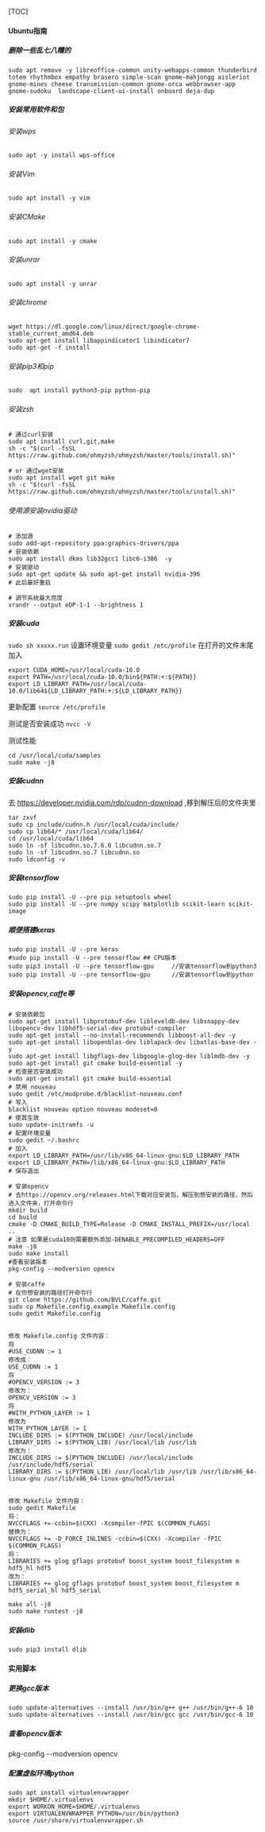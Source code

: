 [TOC]

#### Ubuntu指南
##### 删除一些乱七八糟的

`sudo apt remove -y libreoffice-common unity-webapps-common thunderbird totem rhythmbox empathy brasero simple-scan gnome-mahjongg aisleriot gnome-mines cheese transmission-common gnome-orca webbrowser-app gnome-sudoku  landscape-client-ui-install onboard deja-dup`

##### 安装常用软件和包
###### 安装wps
`sudo apt -y install wps-office`
###### 安装Vim
`sudo apt install -y vim`
###### 安装CMake
`sudo apt install -y cmake`
###### 安装unrar
`sudo apt install -y unrar`
###### 安装chrome

```
wget https://dl.google.com/linux/direct/google-chrome-stable_current_amd64.deb
sudo apt-get install libappindicator1 libindicator7
sudo apt-get -f install
```

###### 安装pip3和pip
`sudo  apt install python3-pip python-pip`

###### 安装zsh
```
# 通过curl安装
sudo apt install curl,git,make
sh -c "$(curl -fsSL https://raw.github.com/ohmyzsh/ohmyzsh/master/tools/install.sh)"

# or 通过wget安装
sudo apt install wget git make
sh -c "$(curl -fsSL https://raw.github.com/ohmyzsh/ohmyzsh/master/tools/install.sh)"
```

###### 使用源安装nvidia驱动
```
# 添加源
sudo add-apt-repository ppa:graphics-drivers/ppa
# 安装依赖
sudo apt install dkms lib32gcc1 libc6-i386  -y
# 安装驱动
sudo apt-get update && sudo apt-get install nvidia-396
# 此后最好重启

# 调节系统最大亮度
xrandr --output eDP-1-1 --brightness 1
```

##### 安装cuda
`sudo sh xxxxx.run`
设置环境变量
`sudo gedit /etc/profile`
在打开的文件末尾加入
```
export CUDA_HOME=/usr/local/cuda-10.0
export PATH=/usr/local/cuda-10.0/bin${PATH:+:${PATH}}
export LD_LIBRARY_PATH=/usr/local/cuda-10.0/lib64${LD_LIBRARY_PATH:+:${LD_LIBRARY_PATH}}
```
更新配置
`source /etc/profile`

测试是否安装成功
`nvcc -V`

测试性能
```
cd /usr/local/cuda/samples
sudo make -j8
```

##### 安装cudnn
去 https://developer.nvidia.com/rdp/cudnn-download   ,移到解压后的文件夹里
```
tar zxvf
sudo cp include/cudnn.h /usr/local/cuda/include/
sudo cp lib64/* /usr/local/cuda/lib64/
cd /usr/local/cuda/lib64
sudo ln -sf libcudnn.so.7.6.0 libcudnn.so.7
sudo ln -sf libcudnn.so.7 libcudnn.so
sudo ldconfig -v
```


##### 安装tensorflow
```
sudo pip install -U --pre pip setuptools wheel 
sudo pip install -U --pre numpy scipy matplotlib scikit-learn scikit-image
```
##### 顺便搭建keras
```
sudo pip install -U --pre keras    
#sudo pip install -U --pre tensorflow ## CPU版本
sudo pip3 install -U --pre tensorflow-gpu     //安装tensorflow到python3
sudo pip install -U --pre tensorflow-gpu      //安装tensorflow到python
```

##### 安装opencv,caffe等
```
# 安装依赖包
sudo apt-get install libprotobuf-dev libleveldb-dev libsnappy-dev libopencv-dev libhdf5-serial-dev protobuf-compiler
sudo apt-get install --no-install-recommends libboost-all-dev -y
sudo apt-get install libopenblas-dev liblapack-dev libatlas-base-dev -y
sudo apt-get install libgflags-dev libgoogle-glog-dev liblmdb-dev -y
sudo apt-get install git cmake build-essential -y
# 检查是否安装成功  
sudo apt-get install git cmake build-essential 
# 禁用 nouveau
sudo gedit /etc/modprobe.d/blacklist-nouveau.conf
# 写入
blacklist nouveau option nouveau modeset=0 
# 使其生效
sudo update-initramfs -u
# 配置环境变量
sudo gedit ~/.bashrc
# 加入
export LD_LIBRARY_PATH=/usr/lib/x86_64-linux-gnu:$LD_LIBRARY_PATH
export LD_LIBRARY_PATH=/lib/x86_64-linux-gnu:$LD_LIBRARY_PATH 
# 保存退出

# 安装opencv
# 去https://opencv.org/releases.html下载对应安装包，解压到想安装的路径，然后进入文件夹，打开命令行
mkdir build
cd build
cmake -D CMAKE_BUILD_TYPE=Release -D CMAKE_INSTALL_PREFIX=/usr/local ..
# 注意 如果是cuda10则需要额外添加-DENABLE_PRECOMPILED_HEADERS=OFF
make -j8
sudo make install
#查看安装版本    
pkg-config --modversion opencv  

# 安装caffe
# 在你想安装的路径打开命令行
git clone https://github.com/BVLC/caffe.git
sudo cp Makefile.config.example Makefile.config
sudo gedit Makefile.config


修改 Makefile.config 文件内容：
将
#USE_CUDNN := 1
修改成： 
USE_CUDNN := 1
将
#OPENCV_VERSION := 3 
修改为： 
OPENCV_VERSION := 3
将
#WITH_PYTHON_LAYER := 1 
修改为 
WITH_PYTHON_LAYER := 1
INCLUDE_DIRS := $(PYTHON_INCLUDE) /usr/local/include
LIBRARY_DIRS := $(PYTHON_LIB) /usr/local/lib /usr/lib 
修改为： 
INCLUDE_DIRS := $(PYTHON_INCLUDE) /usr/local/include /usr/include/hdf5/serial
LIBRARY_DIRS := $(PYTHON_LIB) /usr/local/lib /usr/lib /usr/lib/x86_64-linux-gnu /usr/lib/x86_64-linux-gnu/hdf5/serial  
    

修改 Makefile 文件内容：
sudo gedit Makefile
将：
NVCCFLAGS +=-ccbin=$(CXX) -Xcompiler-fPIC $(COMMON_FLAGS)
替换为：
NVCCFLAGS += -D_FORCE_INLINES -ccbin=$(CXX) -Xcompiler -fPIC $(COMMON_FLAGS)
将：
LIBRARIES += glog gflags protobuf boost_system boost_filesystem m hdf5_hl hdf5
改为：
LIBRARIES += glog gflags protobuf boost_system boost_filesystem m hdf5_serial_hl hdf5_serial

make all -j8
sudo make runtest -j8
```


##### 安装dlib
`sudo pip3 install dlib`

#### 实用脚本
##### 更换gcc版本
```
sudo update-alternatives --install /usr/bin/g++ g++ /usr/bin/g++-6 10
sudo update-alternatives --install /usr/bin/gcc gcc /usr/bin/gcc-6 10
```

##### 查看opencv版本
pkg-config --modversion opencv

##### 配置虚拟环境python

```
sudo apt install virtualenvwrapper
mkdir $HOME/.virtualenvs
export WORKON_HOME=$HOME/.virtualenvs
export VIRTUALENVWRAPPER_PYTHON=/usr/bin/python3
source /usr/share/virtualenvwrapper.sh
```



